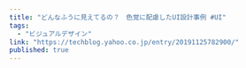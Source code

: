 ```yaml
---
title: "どんなふうに見えてるの？　色覚に配慮したUI設計事例 #UI"
tags:
  - "ビジュアルデザイン"
link: "https://techblog.yahoo.co.jp/entry/20191125782900/"
published: true
---
```

